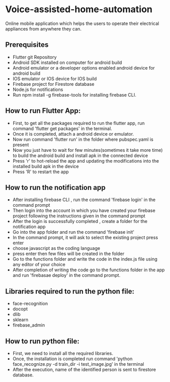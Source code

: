 # Voice-assisted-home-automation

Online mobile application which helps the users to operate their electrical appliances from anywhere they can.


## Prerequisites

- Flutter git Repository 
- Android SDK installed on computer for android build
- Android emulator or a developer options enabled android device for android build
- IOS emulator or IOS device for IOS build
- Firebase project for Firestore database
- Node.js for notifications
- Run npm install -g firebase-tools for installing firebase CLI.

## How to run Flutter App:

- First, to get all the packages required to run the flutter app, run command 'flutter get packages' in the terminal.
- Once it is completed, attach a android device or emulator.
- Now run command 'flutter run' in the folder where pubspec.yaml is present
- Now you just have to wait for few minutes(sometimes it take more time) to build the android build and install apk in the connected device
- Press 'r' to hot-reload the app and updating the modifications into the installed build apk in the device
- Press 'R' to restart the app

## How to run the notification app

- After installing firebase CLI , run the command 'firebase login' in the command prompt
- Then login into the account in which you have created your firebase project following the instructions given in the command prompt
- After the login is successfully completed , create a folder for the notification app
- Go into the app folder and run the command 'firebase init'
- In the command prompt, it will ask to select the existing project press enter 
- choose javascript as the coding language 
- press enter then few files will be created in the folder
- Go to the functions folder and write the code in the index.js file using any editor of your choice
- After completion of writing the code go to the functions folder in the app and run 'firebasae deploy' in the command prompt.

## Libraries required to run the python file:

- face-recognition
- docopt
- dlib
- sklearn
- firebase_admin

## How to run python file:

- First, we need to install all the required libraries.
- Once, the installation is completed run command 'python face_recognize.py -d train_dir -i test_image.jpg' in the terminal
- After the execution, name of the identified person is sent to firestore database.

 
